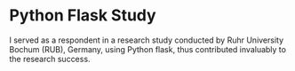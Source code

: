 # Python Flask Study

I served as a respondent in a research study conducted by Ruhr University Bochum (RUB), Germany, using Python flask, thus contributed invaluably to the research success. 